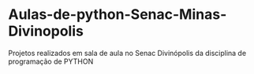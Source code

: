 # Aulas-de-python-Senac-Minas-Divinopolis
Projetos realizados em sala de aula no Senac Divinópolis da disciplina de programação de PYTHON
